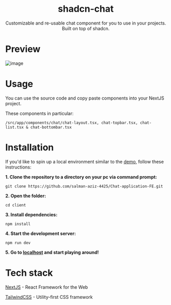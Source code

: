 <h1 align="center">shadcn-chat</h1>

<p align="center">Customizable and re-usable chat component for you to use in your projects. Built on top of shadcn.</p>

# Preview

![image](https://github.com/salman-aziz-4425/shadcn-chat/assets/85288719/119d19db-cb43-4834-adc0-0df9dbeed590)

# Usage

You can use the source code and copy paste components into your NextJS project.

These components in particular:

```
/src/app/components/chat/chat-layout.tsx, chat-topbar.tsx, chat-list.tsx & chat-bottombar.tsx
```

# Installation

If you'd like to spin up a local environment similar to the [demo](https://shadcn-chat.vercel.app/), follow these instructions:

**1. Clone the repository to a directory on your pc via command prompt:**

```
git clone https://github.com/salman-aziz-4425/Chat-application-FE.git
```

**2. Open the folder:**

```
cd client
```

**3. Install dependencies:**

```
npm install
```

**4. Start the development server:**

```
npm run dev
```

**5. Go to [localhost](http://localhost:3000) and start playing around!**

# Tech stack

[NextJS](https://nextjs.org/) - React Framework for the Web

[TailwindCSS](https://tailwindcss.com/) - Utility-first CSS framework
